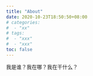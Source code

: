 ```yaml
---
title: "About"
date: 2020-10-23T18:50:50+08:00
# categories:
#  - "xx"
# tags:
#  - "xxx"
#  - "xxx"
toc: false
---
```


我是谁？我在哪？我在干什么？
